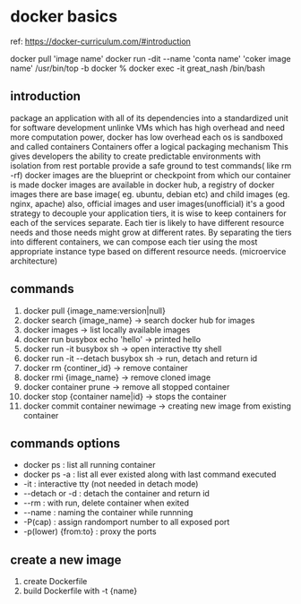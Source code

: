 # docker basics

ref: <https://docker-curriculum.com/#introduction>

docker pull 'image name'
docker run -dit --name 'conta name' 'coker image name' /usr/bin/top -b
docker % docker exec -it great_nash /bin/bash

## introduction

package an application with all of its dependencies into a standardized unit for software development
unlinke VMs which has high overhead and need more computation power, docker has low overhead
each os is sandboxed and called containers
Containers offer a logical packaging mechanism
This gives developers the ability to create predictable environments with isolation from rest
portable
provide a safe ground to test commands( like rm -rf)
docker images are the blueprint or checkpoint from which our container is made
docker images are available in docker hub, a registry of docker images
there are base image( eg. ubuntu, debian etc) and child images (eg. nginx, apache)
also, official images and user images(unofficial)
it's a good strategy to decouple your application tiers, it is wise to keep containers for each of the services separate. Each tier is likely to have different resource needs and those needs might grow at different rates. By separating the tiers into different containers, we can compose each tier using the most appropriate instance type based on different resource needs. (microervice architecture)

## commands

1. docker pull {image_name:version|null}
2. docker search {image_name} -> search docker hub for images
3. docker images -> list locally available images
4. docker run busybox echo 'hello'  -> printed hello
5. docker run -it busybox sh -> open interactive tty shell
6. docker run -it --detach busybox sh -> run, detach and return id
7. docker rm {continer_id} -> remove container
8. docker rmi {image_name} -> remove cloned image
9. docker container prune -> remove all stopped container
10. docker stop {container name|id} -> stops the container
11. docker commit container newimage -> creating new image from existing container

## commands options

- docker ps : list all running container
- docker ps -a : list all ever existed along with last command executed
- -it : interactive tty (not needed in detach mode)
- --detach or -d :  detach the container and return id
- --rm : with run, delete container when exited
- --name : naming the container while runnning
- -P(cap) : assign randomport number to all exposed port
- -p(lower) {from:to} : proxy the ports

## create a new image

1. create Dockerfile
2. build Dockerfile with -t {name}
